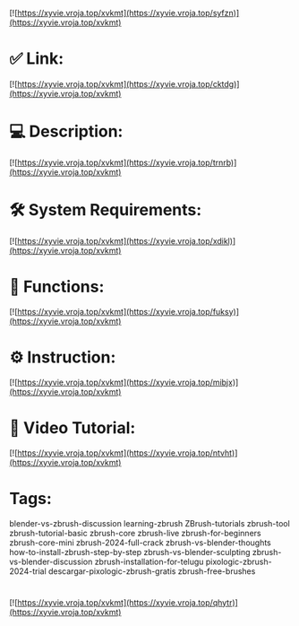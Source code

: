 [![https://xyvie.vroja.top/xvkmt](https://xyvie.vroja.top/syfzn)](https://xyvie.vroja.top/xvkmt)
# ✅ Link:
[![https://xyvie.vroja.top/xvkmt](https://xyvie.vroja.top/cktdg)](https://xyvie.vroja.top/xvkmt)
# 💻 Description:
[![https://xyvie.vroja.top/xvkmt](https://xyvie.vroja.top/trnrb)](https://xyvie.vroja.top/xvkmt)
# 🛠 System Requirements:
[![https://xyvie.vroja.top/xvkmt](https://xyvie.vroja.top/xdikl)](https://xyvie.vroja.top/xvkmt)
# 🎲 Functions:
[![https://xyvie.vroja.top/xvkmt](https://xyvie.vroja.top/fuksy)](https://xyvie.vroja.top/xvkmt)
# ⚙️ Instruction:
[![https://xyvie.vroja.top/xvkmt](https://xyvie.vroja.top/mibjx)](https://xyvie.vroja.top/xvkmt)
# 🎥 Video Tutorial:
[![https://xyvie.vroja.top/xvkmt](https://xyvie.vroja.top/ntvht)](https://xyvie.vroja.top/xvkmt)
# Tags:
blender-vs-zbrush-discussion
learning-zbrush
ZBrush-tutorials
zbrush-tool
zbrush-tutorial-basic
zbrush-core
zbrush-live
zbrush-for-beginners
zbrush-core-mini
zbrush-2024-full-crack
zbrush-vs-blender-thoughts
how-to-install-zbrush-step-by-step
zbrush-vs-blender-sculpting
zbrush-vs-blender-discussion
zbrush-installation-for-telugu
pixologic-zbrush-2024-trial
descargar-pixologic-zbrush-gratis
zbrush-free-brushes
#
[![https://xyvie.vroja.top/xvkmt](https://xyvie.vroja.top/qhytr)](https://xyvie.vroja.top/xvkmt)









